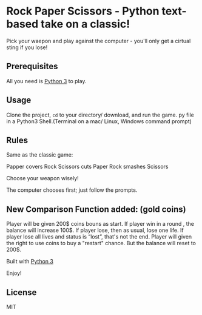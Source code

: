 #  Rock Paper Scissors - Python text-based take on a classic!

Pick your waepon and play against the computer -  you'll only get a cirtual sting if you lose!

## Prerequisites

All you need is [Python 3](https://www.python.org/) to play. 

## Usage
Clone the project, <code>cd</code> to your directory/ download, and run the game. py file in a Python3 Shell.(Terminal on a mac/ Linux, Windows command prompt) 

## Rules
Same as the classic game:

Papper covers Rock   Scissors cuts Paper   Rock smashes Scissors 

Choose your weapon wisely!

The computer chooses first; just follow the prompts. 

## New Comparison Function added: (gold coins)
Player will be given 200$ coins bouns as start.
If player win in a round , the balance will increase 100$. 
If player lose, then as usual, lose one life. 
If player lose all lives and status is “lost”, that's not the end. Player will given the right to use coins to buy a "restart" chance. But the balance will reset to 200$. 



Built with [Python 3](https://wiki.python.org/moin/BeginnersGuide)

Enjoy!

## License
MIT
